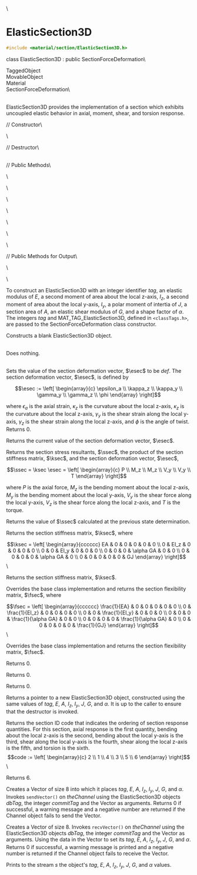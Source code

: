 \
# ElasticSection3D 

```cpp
#include <material/section/ElasticSection3D.h>
```

class ElasticSection3D : public SectionForceDeformation\

TaggedObject\
MovableObject\
Material\
SectionForceDeformation\

\
ElasticSection3D provides the implementation of a section which exhibits
uncoupled elastic behavior in axial, moment, shear, and torsion
response.

// Constructor\

\

// Destructor\

\
// Public Methods\

\

\

\

\

\

\

\

// Public Methods for Output\

\

\

To construct an ElasticSection3D with an integer identifier *tag*, an
elastic modulus of $E$, a second moment of area about the local z-axis,
$I_z$, a second moment of area about the local y-axis, $I_y$, a polar
moment of intertia of $J$, a section area of $A$, an elastic shear
modulus of $G$, and a shape factor of $\alpha$. The integers *tag* and
MAT_TAG_ElasticSection3D, defined in  `<classTags.h>`, are passed to
the SectionForceDeformation class constructor.

Constructs a blank ElasticSection3D object.

\
Does nothing.

\
Sets the value of the section deformation vector, $\esec$ to be *def*.
The section deformation vector, $\esec$, is defined by

$$\esec := \left[
   \begin{array}{c}
       \epsilon_a \\
       \kappa_z   \\
       \kappa_y   \\
       \gamma_y   \\
       \gamma_z   \\
       \phi
   \end{array} 
 \right]$$

where $\epsilon_a$ is the axial strain, $\kappa_z$ is the curvature
about the local z-axis, $\kappa_z$ is the curvature about the local
z-axis, $\gamma_y$ is the shear strain along the local y-axis,
$\gamma_z$ is the shear strain along the local z-axis, and $\phi$ is the
angle of twist. Returns $0$.

Returns the current value of the section deformation vector, $\esec$.

Returns the section stress resultants, $\ssec$, the product of the
section stiffness matrix, $\ksec$, and the section deformation vector,
$\esec$,

$$\ssec = \ksec \esec = \left[
   \begin{array}{c}
       P     \\
       M_z   \\
       M_z   \\
       V_y   \\
       V_y   \\
       T
   \end{array} 
 \right]$$

where $P$ is the axial force, $M_z$ is the bending moment about the
local z-axis, $M_y$ is the bending moment about the local y-axis, $V_y$
is the shear force along the local y-axis, $V_z$ is the shear force
along the local z-axis, and $T$ is the torque.

Returns the value of $\ssec$ calculated at the previous state
determination.

Returns the section stiffness matrix, $\ksec$, where

$$\ksec = \left[
   \begin{array}{cccccc}
       EA &  0 &  0 & 0 & 0 & 0  \\
        0 & EI_z & 0 & 0 & 0 & 0 \\
        0 & 0 & EI_y & 0 & 0 & 0 \\
        0 & 0 & 0 & \alpha GA & 0 & 0 \\
        0 & 0 & 0 & 0 & \alpha GA & 0 \\
        0 & 0 & 0 & 0 & 0 & GJ
   \end{array} 
 \right]$$\

Returns the section stiffness matrix, $\ksec$.

Overrides the base class implementation and returns the section
flexibility matrix, $\fsec$, where

$$\fsec = \left[
   \begin{array}{cccccc}
       \frac{1}{EA} & 0 & 0 & 0 & 0 & 0 \\
       0 & \frac{1}{EI_z} & 0 & 0 & 0 & 0 \\
       0 & 0 & \frac{1}{EI_y} & 0 & 0 & 0 \\
       0 & 0 & 0 & \frac{1}{\alpha GA} & 0 & 0 \\ 
       0 & 0 & 0 & 0 & \frac{1}{\alpha GA} & 0 \\
       0 & 0 & 0 & 0 & 0 & \frac{1}{GJ}
   \end{array} 
 \right]$$\

Overrides the base class implementation and returns the section
flexibility matrix, $\fsec$.

Returns $0$.

Returns $0$.

Returns $0$.

Returns a pointer to a new ElasticSection3D object, constructed using
the same values of *tag*, $E$, $A$, $I_z$, $I_y$, $J$, $G$, and
$\alpha$. It is up to the caller to ensure that the destructor is
invoked.

Returns the section ID code that indicates the ordering of section
response quantities. For this section, axial response is the first
quantity, bending about the local z-axis is the second, bending about
the local y-axis is the third, shear along the local y-axis is the
fourth, shear along the local z-axis is the fifth, and torsion is the
sixth.
$$code := \left[
   \begin{array}{c}
       2 \\
       1 \\
       4 \\
       3 \\
       5 \\
       6
   \end{array} 
 \right]$$\

Returns 6.

Creates a Vector of size $8$ into which it places *tag*, $E$, $A$,
$I_z$, $I_y$, $J$, $G$, and $\alpha$. Invokes `sendVector()` on
*theChannel* using the ElasticSection3D objects *dbTag*, the integer
*commitTag* and the Vector as arguments. Returns $0$ if successful, a
warning message and a negative number are returned if the Channel object
fails to send the Vector.

Creates a Vector of size $8$. Invokes `recvVector()` on *theChannel*
using the ElasticSection3D objects *dbTag*, the integer *commitTag* and
the Vector as arguments. Using the data in the Vector to set its *tag*,
$E$, $A$, $I_z$, $I_y$, $J$, $G$, and $\alpha$. Returns $0$ if
successful, a warning message is printed and a negative number is
returned if the Channel object fails to receive the Vector.

Prints to the stream *s* the object's *tag*, $E$, $A$, $I_z$, $I_y$,
$J$, $G$, and $\alpha$ values.

